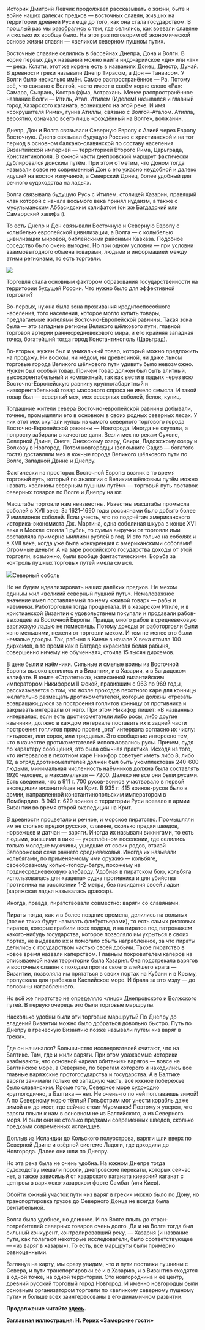 ​Историк Дмитрий Левчик ﻿продолжает рассказывать о жизни, быте и войне наших далеких предков — восточных славян, живших на территории древней Руси еще до того, как она стала государством. В прошлый раз мы [разобрались](https://discours.io/articles/social/reki-i-lyudi-drevney-rusi-kak-zhili-vostochnye-slavyane-i-skolko-ih-bylo) с тем, где селились, как воевали славяне и сколько их вообще было. На этот раз поговорим об экономической основе жизни славян — «великом северном пушном пути».

Восточные славяне селились в бассейнах Днепра, Дона и Волги. В корне первых двух названий можно найти индо-арийское «дн» или «тн» — река. Кстати, этот же корень есть в названиях Донец, Днестр, Дунай. В древности греки называли Днепр Тирасом, а Дон — Танаисом. У Волги было несколько имён. Самое распространённое — Ра. Потому всё, что связано с Волгой, часто имеет в своём корне слово «Ра»: Самара, Сызрань, Костро (а)ма, Астрахань. Менее распространённое название Волги — Итиль, Атал. Итилем (Иделем) назывался и главный город Хазарского каганата, возникшего на этой реке. И имя «сокрушителя Рима», гунна Атиллы, связано с Волгой-Аталом. Атилла, вероятно, означало всего лишь «рождённый на Волге», волжанин.

Днепр, Дон и Волга связывали Северную Европу с Азией через Европу Восточную. Днепр связывал будущую Россию с христианской и на тот период в основном балкано-славянской по составу населения Византийской империей — территорией Второго Рима, Царьграда, Константинополя. В южной части днепровский маршрут фактически дублировался донским путём. При этом отметим, что Доном тогда называли вовсе не современный Дон с его ужасно неудобной и далеко идущей на восток излучиной, а Северский Донец, более удобный для речного судоходства на ладьях.

Волга связывала будущую Русь с Итилем, столицей Хазарии, правящий клан которой с начала восьмого века принял иудаизм, а также с мусульманским Аббасидским халифатом (он же Багдадский или Самаррский халифат). 

То есть Днепр и Дон связывали Восточную и Северную Европу с колыбелью европейской цивилизации, а Волга — с колыбелью цивилизации мировой, библейскими районами Кавказа. Подобное соседство было очень выгодно. Но при одном условии — при условии взаимовыгодного обмена товарами, людьми и информацией между этими регионами, то есть торговли.

![](https://assets.discours.io/unsafe/900x/production/image/40ff2a30-a175-11e8-954b-7b406ac42972.png)

Торговля стала основным фактором образования государственности на территории будущей России. Что нужно было для эффективной торговли? 

Во-первых, нужна была зона проживания кредитоспособного населения, того населения, которое могло купить товары, предлагаемые жителями Восточно-Европейской равнины. Такая зона была — это западные регионы Великого шёлкового пути, главной торговой артерии раннесредневекового мира, и его крайняя западная точка, богатейший тогда город Константинополь (Царьград). 

Во-вторых, нужен был и уникальный товар, который можно предложить на продажу. Ни воском, ни мёдом, ни древесиной, ни даже льном торговые города Великого шёлкового пути удивить было невозможно. Нужен был особый товар. Причём товар должен был быть элитный, высокорентабельный и компактный, так как вести в ладьях через всю Восточно-Европейскую равнину крупногабаритный и низкорентабельный товар массового спроса не имело смысла. И такой товар был — северный мех, мех северных соболей, белок, куниц.

Тогдашние жители севера Восточно-европейской равнины добывали, точнее, промышляли его в основном в своих родных северных лесах. У них этот мех скупали купцы из самого северного торгового города Восточно-Европейской равнины — Новгорода. Иногда не скупали, а попросту забирали в качестве дани. Везли мех по рекам Сухоне, Северной Двине, Онеге, Онежскому озеру, Свири, Ладожскому озеру и Волхову в Новгород. Потом новгородцы (вспомните Садко — богатого гостя) доставляли мех в южные города Великого шёлкового пути по Волге, Западной Двине и Днепру. 

Фактически на просторах Восточной Европы возник в то время торговый путь, который по аналогии с Великим шёлковым путём можно назвать «великим северным пушным путём» — торговый путь поставок северных товаров по Волге и Днепру на юг. 

Масштабы торговли нам неизвестны. Известны масштабы промысла соболей в XVII веке: За 1621–1690 годы россиянами было добыто более 7 миллионов соболей. Если учесть, что по подсчётам американского историка-экономиста Дж. Мартина, одна соболиная шкура в конце XVI века в Москве стоила 1 рубль, то сумма выручки от торговли ими составляла примерно миллион рублей в год. И это только на соболях и в XVII веке, когда уже была конкуренция с американскими соболями! Огромные деньги! А на заре российского государства доходы от этой торговли, возможно, были вообще фантастическими. Борьба за контроль пушных торговых путей имела смысл.

![](https://assets.discours.io/unsafe/900x/production/image/55f8e2a0-a175-11e8-954b-7b406ac42972.jpg)Северный соболь

Но не будем идеализировать наших далёких предков. Не мехом единым жил «великий северный пушной путь». Немаловажное значение имел поставляемый по нему «живой товар» — рабы и наёмники. Работорговля тогда процветала. И в хазарском Итиле, и в христианской Византии с удовольствием покупали и продавали рабов-выходцев из Восточной Европы. Правда, много рабов в средневековую варяжскую ладью не поместишь. Потому доходы от работорговли были явно меньшими, нежели от торговли мехом. И тем не менее это были немалые доходы. Так, рабыня в Киеве в начале X века стоила 100 дирхемов, в то время как в Багдаде «красивая белая рабыня, совершенно ничему не обученная», стоила 15 тысяч дирхемов.

В цене были и наёмники. Сильные и смелые воины из Восточной Европы высоко ценились и в Византии, и в Хазарии, и в Багдадском халифате. В книге «Стратегика», написанной византийским императором Никифором II Фокой, правившим с 963 по 969 годы, рассказывается о том, что возле проходов пехотного каре[‌](#) для конницы желательно размещать дротикометателей, которые должны отрезать возвращающуюся за построения гоплитов[‌](#) конницу от противника и закрывать интервалы от него. При этом Никифор пишет: «В названных интервалах, если есть дротикометатели либо росы, либо другие язычники, должно в каждом интервале поставить их к задней части построения гоплитов прямо против „рта“ интервала согласно их числу: пятьдесят, или сорок, или тридцать». Это сообщение интересно тем, что в качестве дротикометателей использовались русы. Причем, судя по характеру сообщения, это была обычная практика. Исходя из того, что интервалов в пехотном каре Никифор советует иметь либо 8, либо 12, а отряд дротикометателей должен был быть укомплектован 240-600 людьми, минимальная численность наёмников должна была составлять 1920 человек, а максимальная — 7200. Далеко не все они были русами. Есть сведения, что в 911 г. 700 русов-воинов участвовало в первой экспедиции визанитийцев на Крит. В 935 г. 415 воинов-русов было в армии, направленной константинопольским императором в Ломбардию. В 949 г. 629 воинов с территории Руси воевало в армии Византии во время второй экспедиции на Крит.

В древности процветало и речное, и морское пиратство. Промышляли им не столько предки русских, славяне, сколько предки шведов, норвежцев и датчан — варяги. Иногда их называли викингами, то есть людьми, жившими в вике — укреплённом поселении, где селились только молодые мужчины, ушедшие от своих родов, этакой Запорожской сечи раннего средневековья. Иногда их называли кольбягами, по применяемому ими оружию — кольбяге, своеобразному копью-топору-багру, похожему на позднесредневековую алебарду. Удобная в пиратском бою, кольбяга использовалась для «зацепа» судна противника и для убийства противника на расстоянии 1-2 метра, без покидания своей ладьи (варяжская ладья называлась драккар). 

Иногда, правда, пиратствовали совместно: варяги со славянами. 

Пираты тогда, как и в более поздние времена, делились на вольных (позже таких будут называть флибустьерами), то есть самых рисковых пиратов, которые грабили всех подряд, и на пиратов под патронажем какого-нибудь государства, которое позволяло им укрыться в своих портах, не выдавало их и помогало сбыть награбленное, за что пираты делились с государством частью своей добычи. Такое пиратство в новое время назвали каперством. Главным покровителем каперов на описываемой нами территории была Хазария. Она подстрекала варягов и восточных славян к походам против своего злейшего врага — Византии, позволяла им прятаться в своих портах на Кубани и в Крыму, пропускала для грабежа в Каспийское море. И брала за это мзду — до половины награбленного. 

Но всё же пиратство не определяло «лицо» Днепровского и Волжского путей. В первую очередь это были торговые маршруты.

Насколько удобны были эти торговые маршруты? По Днепру до владений Византии можно было добраться довольно быстро. Путь по Днепру в греческую Византию позже называли путём «из варяг в греки». 

Где он начинался? Большинство исследователей считают, что на Балтике. Там, где и жили варяги. При этом уважаемые историки «забывают», что основной «ареал обитания» варягов — вовсе не Балтийское море, а Северное, по берегам которого и находились все главные варяжские протогосударства и государства. А в Балтике варяги занимали только её западную часть, всё южное побережье было славянским. Кроме того, Северное море судоходно круглогодично, а Балтика — нет. Не очень-то по ней поплаваешь зимой! А по Северному морю тёплый Гольфстрим мог унести корабль даже зимой аж до мест, где сейчас стоит Мурманск! Поэтому я уверен, что варяги плыли к нам в основном не из Балтийского, а из Северного моря. И были они не столько предками современных шведов, сколько предками современных исландцев. 

Доплыв из Исландии до Кольского полуострова, варяги шли вверх по Северной Двине и озёрной системе Ладоги, где доходили до Новгорода. Далее они шли по Днепру.

Но эта река была не очень удобна. На южном Днепре тогда судоходству мешали пороги, днепровские перекаты, которых сейчас нет, а также зависимый от хазарского каганата киевский каганат с центром в варяжско-хазарском форте Самбат (или Киев). 

Обойти южный участок пути «из варяг в греки» можно было по Дону, но транспортировка грузов до Северного Донца не всегда была рентабельной.

Волга была удобнее, но длиннее. И по Волге плыть до стран-потребителей северных товаров очень долго. Да и на Волге тогда был сильный конкурент, контролировавший реку, — Хазария (и название пути, как полагают некоторые исследователи, было соответствующее — «из варяг в хазары»). То есть, все маршруты были примерно равноценными.

Взглянув на карту, мы сразу увидим, что и пути поставки пушнины с Севера, и пути транспортировки её и в Хазарию, и в Византию сходятся в одной точке, на одной территории. Это новгородчина и её центр, древний русский торговый город Новгород. И именно новгородцы были основным организатором торговли по «великому северному пушному пути» и больше всех заинтересованы в его динамичном развитии. 

__Продолжение читайте [здесь](https://discours.io/articles/social/oleg-ryurik-i-gostomysl-kak-novgorodskie-kuptsy-i-severnye-piraty-voevali-za-rechnye-torgovye-puti).__

__Заглавная иллюстрация: Н. Рерих «Заморские гости»__
